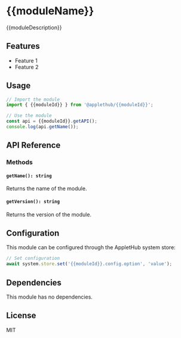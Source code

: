 # {{moduleName}}

{{moduleDescription}}

## Features

- Feature 1
- Feature 2

## Usage

```typescript
// Import the module
import { {{moduleId}} } from '@applethub/{{moduleId}}';

// Use the module
const api = {{moduleId}}.getAPI();
console.log(api.getName());
```

## API Reference

### Methods

#### `getName(): string`

Returns the name of the module.

#### `getVersion(): string`

Returns the version of the module.

## Configuration

This module can be configured through the AppletHub system store:

```typescript
// Set configuration
await system.store.set('{{moduleId}}.config.option', 'value');
```

## Dependencies

This module has no dependencies.

## License

MIT
